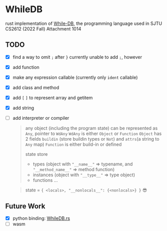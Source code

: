 # WhileDB
rust implementation of [While-DB](https://github.com/HellOwhatAs/While-DB), the programming language used in SJTU CS2612 (2022 Fall) Attachment 1014

## TODO
- [x] find a way to omit `;` after `}`
  currently unable to add `;`, however
- [x] add function
- [x] make any expression callable (currently only `ident` callable)
- [x] add class and method
- [x] add `[` `]` to represent array and getitem
- [x] add string
- [ ] add interpreter or compiler
  > any object (including the program state) can be represented as `Any`, pointer to `WdAny`
  > `WdAny` is either `Object` or `Function`
  > `Object` has 2 fields `buildin` (store buildin types or `Not`) and `attrs`(a string to `Any` map)
  > `Function` is either build-in or defined
  >
  > state store 
  > - types (object with `"__name__"` => typename, and `"__method_name__"` => method function)
  > - instances (object with `"__type__"` => type object)
  > - functions ...

  > state = `{ <locals>, "__nonlocals__": {<nonlocals>} }` 😎

## Future Work
- [x] python binding: [WhileDB.rs](https://github.com/HellOwhatAs/WhileDB.rs)
- [ ] wasm